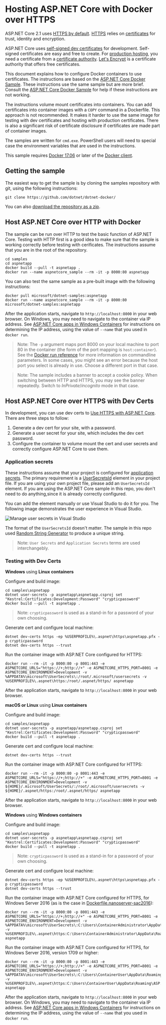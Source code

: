# Hosting ASP.NET Core with Docker over HTTPS

ASP.NET Core 2.1 uses [HTTPS by default](https://docs.microsoft.com/en-us/aspnet/core/security/enforcing-ssl). [HTTPS](https://en.wikipedia.org/wiki/HTTPS) relies on [certificates](https://en.wikipedia.org/wiki/Public_key_certificate) for trust, identity and encryption.

ASP.NET Core uses [self-signed dev certificates](https://en.wikipedia.org/wiki/Self-signed_certificate) for development. Self-signed certificates are easy and free to create. For [production hosting](https://blogs.msdn.microsoft.com/webdev/2017/11/29/configuring-https-in-asp-net-core-across-different-platforms/), you need a certificate from a [certificate authority](https://en.wikipedia.org/wiki/Certificate_authority). [Let's Encrypt](https://letsencrypt.org/) is a certificate authority that offers free certificates.

This document explains how to configure Docker containers to use certificates. The instructions are based on the [ASP.NET Core Docker Sample](README.md). These instructions use the same sample but are more brief. Consult the [ASP.NET Core Docker Sample](README.md) for help if these instructions are not working.

The instructions volume mount certificates into containers. You can add certificates into container images with a `COPY` command in a Dockerfile. This approach is not recommended. It makes it harder to use the same image for testing with dev certificates and hosting with production certificates. There is also a  significant risk of certificate disclosure if certificates are made part of container images.

The samples are written for `cmd.exe`. PowerShell users will need to special case the environment variables that are used in the instructions.

This sample requires [Docker 17.06](https://docs.docker.com/release-notes/docker-ce) or later of the [Docker client](https://www.docker.com/products/docker).

## Getting the sample

The easiest way to get the sample is by cloning the samples repository with git, using the following instructions:

```console
git clone https://github.com/dotnet/dotnet-docker/
```

You can also [download the repository as a zip](https://github.com/dotnet/dotnet-docker/archive/master.zip).

## Host ASP.NET Core over HTTP with Docker

The sample can be run over HTTP to test the basic function of ASP.NET Core. Testing with HTTP first is a good idea to make sure that the sample is working correctly before testing with cerificates. The instructions assume that you are in the root of the repository.

```console
cd samples
cd aspnetapp
docker build --pull -t aspnetapp .
docker run --name aspnetcore_sample --rm -it -p 8000:80 aspnetapp
```

You can also test the same sample as a pre-built image with the following instructions:

```console
docker pull microsoft/dotnet-samples:aspnetapp
docker run --name aspnetcore_sample --rm -it -p 8000:80 microsoft/dotnet-samples:aspnetapp
```

After the application starts, navigate to `http://localhost:8000` in your web browser. On Windows, you may need to navigate to the container via IP address. See [ASP.NET Core apps in Windows Containers](aspnetcore-docker-windows.md) for instructions on determining the IP address, using the value of `--name` that you used in `docker run`.

> Note: The `-p` argument maps port 8000 on your local machine to port 80 in the container (the form of the port mapping is `host:container`). See the [Docker run reference](https://docs.docker.com/engine/reference/commandline/run/) for more information on commandline parameters. In some cases, you might see an error because the host port you select is already in use. Choose a different port in that case.

> Note: The sample includes a banner to accept a cookie policy. When switching between HTTP and HTTPS, you may see the banner repeatedly. Switch to *InPrivate*/*incognito* mode in that case.

## Host ASP.NET Core over HTTPS with Dev Certs

In development, you can use dev certs to [Use HTTPS with ASP.NET Core](https://docs.microsoft.com/aspnet/core/security/enforcing-ssl). There are three steps to follow:

1. Generate a dev cert for your site, with a password.
2. Generate a user secret for your site, which includes the dev cert password.
3. Configure the container to volume mount the cert and user secrets and correctly configure ASP.NET Core to use them.

### Application secrets

These instructions assume that your project is configured for [application secrets](https://docs.microsoft.com/aspnet/core/security/app-secrets). The primary requirement is a [UserSecretsId](https://github.com/dotnet/dotnet-docker/blob/update-sample-to-latest/samples/aspnetapp/aspnetapp/aspnetapp.csproj#L5) element in your project file. If you are using your own project file, please add an `UserSecretsId` element. If you are using the ASP.NET Core sample in this repo, you don't need to do anything,since it is already correctly configured.

You can add the element manually or use Visual Studio to do it for you. The following image demonstrates the user experience in Visual Studio.

![Manage user secrets in Visual Studio](https://user-images.githubusercontent.com/7681382/39641521-85d4a7b4-4f9c-11e8-9466-d1ff56db33cb.png)

The format of the `UserSecretsId` doesn't matter. The sample in this repo used [Random String Generator](https://www.random.org/strings/?num=6&len=20&digits=on&unique=on&format=html&rnd=new) to produce a unique string.

> Note: `User Secrets` and `Application Secrets` terms are used interchangebly.

### Testing with Dev Certs

**Windows** using **Linux containers**

Configure and build image:

```console
cd samples\aspnetapp
dotnet user-secrets -p aspnetapp\aspnetapp.csproj set "Kestrel:Certificates:Development:Password" "crypticpassword"
docker build --pull -t aspnetapp .
```

> Note: `crypticpassword` is used as a stand-in for a password of your own choosing.

Generate cert and configure local machine:

```console
dotnet dev-certs https -ep %USERPROFILE%\.aspnet\https\aspnetapp.pfx -p crypticpassword
dotnet dev-certs https --trust
```

Run the container image with ASP.NET Core configured for HTTPS:

```console
docker run --rm -it -p 8000:80 -p 8001:443 -e ASPNETCORE_URLS="https://+;http://+" -e ASPNETCORE_HTTPS_PORT=8001 -e ASPNETCORE_ENVIRONMENT=Development -v %APPDATA%\microsoft\UserSecrets\:/root/.microsoft/usersecrets -v %USERPROFILE%\.aspnet\https:/root/.aspnet/https/ aspnetapp
```

After the application starts, navigate to `http://localhost:8000` in your web browser.

**macOS or Linux** using **Linux containers**

Configure and build image:

```console
cd samples/aspnetapp
dotnet user-secrets -p aspnetapp/aspnetapp.csproj set "Kestrel:Certificates:Development:Password" "crypticpassword"
docker build --pull -t aspnetapp .
```

Generate cert and configure local machine:

```console
dotnet dev-certs https --trust
```

Run the container image with ASP.NET Core configured for HTTPS:

```console
docker run --rm -it -p 8000:80 -p 8001:443 -e ASPNETCORE_URLS="https://+;http://+" -e ASPNETCORE_HTTPS_PORT=8001 -e ASPNETCORE_ENVIRONMENT=Development -v ${HOME}/.microsoft/UserSecrets/:/root/.microsoft/usersecrets -v ${HOME}/.aspnet/https:/root/.aspnet/https/ aspnetapp
```

After the application starts, navigate to `http://localhost:8000` in your web browser.

**Windows** using **Windows containers**

Configure and build image:

```console
cd samples\aspnetapp
dotnet user-secrets -p aspnetapp\aspnetapp.csproj set "Kestrel:Certificates:Development:Password" "crypticpassword"
docker build --pull -t aspnetapp .
```

> Note: `crypticpassword` is used as a stand-in for a password of your own choosing.

Generate cert and configure local machine:

```console
dotnet dev-certs https -ep %USERPROFILE%\.aspnet\https\aspnetapp.pfx -p crypticpassword
dotnet dev-certs https --trust
```

Run the container image with ASP.NET Core configured for HTTPS, for Windows Server 2016 (as is the case in [Dockerfile.nanoserver-sac2016](Dockerfile.nanoserver-sac2016)):

```console
docker run --rm -it -p 8000:80 -p 8001:443 -e ASPNETCORE_URLS="https://+;http://+" -e ASPNETCORE_HTTPS_PORT=8001 -e ASPNETCORE_ENVIRONMENT=Development -v %APPDATA%\microsoft\UserSecrets\:C:\Users\ContainerAdministrator\AppData\Roaming\microsoft\UserSecrets -v %USERPROFILE%\.aspnet\https:C:\Users\ContainerAdministrator\AppData\Roaming\ASP.NET\Https aspnetapp
```

Run the container image with ASP.NET Core configured for HTTPS, for Windows Server 2016, version 1709 or higher:

```console
docker run --rm -it -p 8000:80 -p 8001:443 -e ASPNETCORE_URLS="https://+;http://+" -e ASPNETCORE_HTTPS_PORT=8001 -e ASPNETCORE_ENVIRONMENT=Development -v %APPDATA%\microsoft\UserSecrets\:C:\Users\ContainerUser\AppData\Roaming\microsoft\UserSecrets -v %USERPROFILE%\.aspnet\https:C:\Users\ContainerUser\AppData\Roaming\ASP.NET\Https aspnetapp
```

After the application starts, navigate to `http://localhost:8000` in your web browser. On Windows, you may need to navigate to the container via IP address. See [ASP.NET Core apps in Windows Containers](aspnetcore-docker-windows.md) for instructions on determining the IP address, using the value of `--name` that you used in `docker run`.
